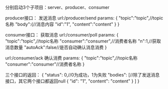 分别启动3个子项目：server、producer、consumer

producer接口：
发送消息
url:/producer/send
params:
{
	"topic":"topic",//topic名称
    "body":{//消息内容
        "id":"1",
        "content":"content"
    }
}

consumer接口：
获取消息
url:/consumer/poll
params:
{
    "topic":"topic",//topic名称
    "consumer":"consumer",//消费者名称
    "n":1,//获取消息数量
    "autoAck":false//是否自动确认消息消费
}

url:/consumer/ack
确认消费
params:
{
    "topic":"topic",//topic名称
    "consumer":"consumer"//消费者名称
}

三个接口的返回：
{
    "status": 0,//0为成功，1为失败
    "bodies": [//除了发送消息接口，其它两个接口都返回null
        {
            "id": "1",
            "content": "content"
        }
    ]
}